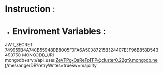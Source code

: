 # Instruction :
- # Enviroment Variables :
 

JWT_SECRET 749956B4A74CB55948DB8005F0FA6A50D87215B324407EEF96B853D54345375C
MONGODB_URI mongodb+srv://api_user:ZeVFPgxOaReFpFFP@cluster0.22gr9.mongodb.net/messangerDB?retryWrites=true&w=majority